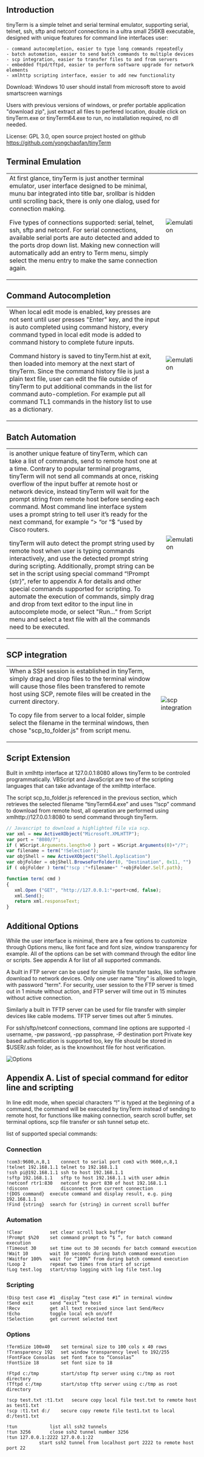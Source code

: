 ## Introduction

tinyTerm is a simple telnet and serial terminal emulator, supporting serial, telnet, ssh, sftp and netconf connections in a ultra small 256KB executable, designed with unique features for command line interfaces user:
	
	- command autocompletion, easier to type long commands repeatedly
	- batch automation, easier to send batch commands to multiple devices
	- scp integration, easier to transfer files to and from servers
	- embedded ftpd/tftpd, easier to perform software upgrade for network elements
	- xmlhttp scripting interface, easier to add new functionality
	
Download: Windows 10 user should install from microsoft store to avoid smartscreen warnings
	  
Users with previous versions of windows, or prefer portable application "download zip", just extract all files to perfered location, double click on tinyTerm.exe or tinyTerm64.exe to run, no installation required, no dll needed.

License: GPL 3.0, open source project hosted on github https://github.com/yongchaofan/tinyTerm

## Terminal Emulation
<table><tr><td>
At first glance, tinyTerm is just another terminal emulator, user interface designed to be minimal, munu bar integrated into title bar, srollbar is hidden until scrolling back, there is only one dialog, used for connection making. 

Five types of connections supported: serial, telnet, ssh, sftp and netconf. For serial connections, available serial ports are auto detected and added to the ports drop down list. Making new connection will automatically add an entry to Term menu, simply select the menu entry to make the same connection again. 
</td><td>
<img src="/tinyTerm/tinyTerm-1.gif" alt="emulation" />
</td></tr></table>

## Command Autocompletion
<table><tr><td>
When local edit mode is enabled, key presses are not sent until user presses "Enter" key, and the input is auto completed using command history, every command typed in local edit mode is added to command history to complete future inputs.

Command history is saved to tinyTerm.hist at exit, then loaded into memory at the next start of tinyTerm. Since the command history file is just a plain text file, user can edit the file outside of tinyTerm to put additional commands in the list for command auto-completion. For example put all command TL1 commands in the history list to use as a dictionary.

</td><td>
<img src="/tinyTerm/tinyTerm-2.gif" alt="emulation" />
</td></tr></table>


## Batch Automation
<table><tr><td>
is another unique feature of tinyTerm, which can take a list of commands, send to remote host one at a time. Contrary to popular terminal programs, tinyTerm will not send all commands at once, risking overflow of the input buffer at remote host or network device, instead tinyTerm will wait for the prompt string from remote host before sending each command. Most command line interface system uses a prompt string to tell user it’s ready for the next command, for example “> “or “$ “used by Cisco routers. 

tinyTerm will auto detect the prompt string used by remote host when user is typing commands interactively, and use the detected prompt string during scripting. Additionally, prompt string can be set in the script using special command “!Prompt {str}”, refer to appendix A for details and other special commands supported for scripting. 
To automate the execution of commands, simply drag and drop from text editor to the input line in autocomplete mode, or select "Run..." from Script menu and select a text file with all the commands need to be executed.
</td><td>
 <img src="/tinyTerm/tinyTerm-3.gif" alt="emulation" />
</td></tr></table>




## SCP integration
<table><tr><td>
When a SSH session is established in tinyTerm, simply drag and drop files to the terminal window will cause those files been transfered to remote host using SCP, remote files will be created in the current directory. 

To copy file from server to a local folder, simple select the filename in the terminal windows, then chose "scp_to_folder.js" from script menu. 

</td><td>
<img src="/tinyTerm/tinyTerm-4.gif" alt="scp integration" />
</td></tr></table>




## Script Extension
Built in xmlhttp interface at 127.0.0.1:8080 allows tinyTerm to be controled programmatically. VBScript and JavaScript are two of the scripting languages that can take advantage of the xmlhttp interface. 

The script scp_to_folder.js referenced in the previous section, which retrieves the selected filename “tinyTerm64.exe” and uses “!scp” command to download from remote host, all operation are performed using xmlhttp://127.0.0.1:8080 to send command through tinyTerm. 

```js
// Javascript to download a highlighted file via scp.
var xml = new ActiveXObject("Microsoft.XMLHTTP");
var port = "8080/?";
if ( WScript.Arguments.length>0 ) port = WScript.Arguments(0)+"/?";
var filename = term("!Selection");
var objShell = new ActiveXObject("Shell.Application")
var objFolder = objShell.BrowseForFolder(0, "Destination", 0x11, "")
if ( objFolder ) term("!scp :"+filename+" "+objFolder.Self.path);

function term( cmd )
{
   xml.Open ("GET", "http://127.0.0.1:"+port+cmd, false);
   xml.Send();
   return xml.responseText;
}
```


## Additional Options
While the user interface is minimal, there are a few options to customize through Options menu, like font face and font size, window transparency for example. All of the options can be set with command through the editor line or scripts. See appendix A for list of all supported commands. 

A built in FTP server can be used for simple file transfer tasks, like software download to network devices. Only one user name "tiny" is allowed to login, with password "term". For security, user session to the FTP server is timed out in 1 minute without action, and FTP server will time out in 15 minutes without active connection.

Similarly a built in TFTP server can be used for file transfer with simpler devices like cable modems. TFTP server times out after 5 minutes. 

For ssh/sftp/netconf connections, command line options are supported 
	-l username, -pw password, -pp passphrase, -P destination port
Private key based authentication is supported too, key file should be stored in $USER/.ssh folder, as is the knownhost file for host verification. 


![Options](tinyTerm-5.png)


## Appendix A. List of special command for editor line and scripting

In line edit mode, when special characters “!” is typed at the beginning of a command, the command will be executed by tinyTerm instead of sending to remote host, for functions like making connection, search scroll buffer, set terminal options, scp file transfer or ssh tunnel setup etc. 

list of supported special commands:
### Connection
	!com3:9600,n,8,1	connect to serial port com3 with 9600,n,8,1
	!telnet 192.168.1.1	telnet to 192.168.1.1
	!ssh pi@192.168.1.1	ssh to host 192.168.1.1
	!sftp 192.168.1.1	sftp to host 192.168.1.1 with user admin
	!netconf rtr1:830	netconf to port 830 of host 192.168.1.1
	!disconn			disconnect from current connection
	!{DOS command}	execute command and display result, e.g. ping 192.168.1.1
	!Find {string}	search for {string} in current scroll buffer

### Automation
	!Clear			set clear scroll back buffer
	!Prompt $%20	set command prompt to “$ “, for batch command execution
	!Timeout 30		set time out to 30 seconds for batch command execution
	!Wait 10		wait 10 seconds during batch command execution
	!Waitfor 100%	wait for “100%” from during batch command execution
	!Loop 2			repeat two times from start of script
	!Log test.log	start/stop logging with log file test.log

### Scripting
	!Disp test case #1	display “test case #1” in terminal window
	!Send exit		send “exit” to host
	!Recv			get all text received since last Send/Recv
	!Echo			toggle local ech on/off
	!Selection		get current selected text

### Options
	!TermSize 100x40	set terminal size to 100 cols x 40 rows
	!Transparency 192	set window transparency level to 192/255
	!FontFace Consolas	set font face to “Consolas”
	!FontSize 18		set font size to 18

	!Ftpd c:/tmp		start/stop ftp server using c:/tmp as root directory
	!Tftpd c:/tmp		start/stop tftp server using c:/tmp as root directory

	!scp test.txt :t1.txt	secure copy local file test.txt to remote host as test1.txt
	!scp :t1.txt d:/ 	secure copy remote file test1.txt to local d:/test1.txt

	!tun			list all ssh2 tunnels 
	!tun 3256		close ssh2 tunnel number 3256
	!tun 127.0.0.1:2222 127.0.0.1:22
				start ssh2 tunnel from localhost port 2222 to remote host port 22
